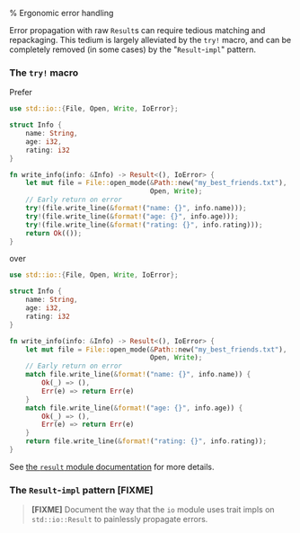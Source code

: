 % Ergonomic error handling

Error propagation with raw `Result`s can require tedious matching and
repackaging. This tedium is largely alleviated by the `try!` macro,
and can be completely removed (in some cases) by the "`Result`-`impl`"
pattern.

### The `try!` macro

Prefer

```rust
use std::io::{File, Open, Write, IoError};

struct Info {
    name: String,
    age: i32,
    rating: i32
}

fn write_info(info: &Info) -> Result<(), IoError> {
    let mut file = File::open_mode(&Path::new("my_best_friends.txt"),
                                   Open, Write);
    // Early return on error
    try!(file.write_line(&format!("name: {}", info.name)));
    try!(file.write_line(&format!("age: {}", info.age)));
    try!(file.write_line(&format!("rating: {}", info.rating)));
    return Ok(());
}
```

over

```rust
use std::io::{File, Open, Write, IoError};

struct Info {
    name: String,
    age: i32,
    rating: i32
}

fn write_info(info: &Info) -> Result<(), IoError> {
    let mut file = File::open_mode(&Path::new("my_best_friends.txt"),
                                   Open, Write);
    // Early return on error
    match file.write_line(&format!("name: {}", info.name)) {
        Ok(_) => (),
        Err(e) => return Err(e)
    }
    match file.write_line(&format!("age: {}", info.age)) {
        Ok(_) => (),
        Err(e) => return Err(e)
    }
    return file.write_line(&format!("rating: {}", info.rating));
}
```

See
[the `result` module documentation](https://doc.rust-lang.org/stable/std/result/index.html#the-try!-macro)
for more details.

### The `Result`-`impl` pattern [FIXME]

> **[FIXME]** Document the way that the `io` module uses trait impls
> on `std::io::Result` to painlessly propagate errors.
